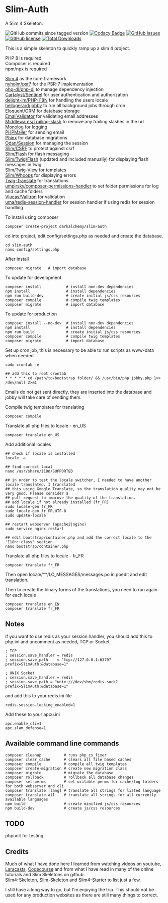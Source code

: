 # Slim-Auth

A Slim 4 Skeleton.

![GitHub commits since tagged version](https://img.shields.io/github/commits-since/darkalchemy/Slim-Auth/0.4.0)
[![Codacy Badge](https://app.codacy.com/project/badge/Grade/7e09082beab44f75afe2eefdbc55ec50)](https://www.codacy.com/gh/darkalchemy/Slim-Auth/dashboard?utm_source=github.com&utm_medium=referral&utm_content=darkalchemy/Slim-Auth&utm_campaign=Badge_Grade)
[![GitHub Issues](https://img.shields.io/github/issues/darkalchemy/Slim-Auth)](https://github.com/darkalchemy/Slim-Auth/issues)
[![GitHub license](https://img.shields.io/github/license/darkalchemy/Slim-Auth.svg)](https://github.com/darkalchemy/Slim-Auth/blob/master/LICENSE)
[![Total Downloads](https://img.shields.io/packagist/dt/darkalchemy/Slim-Auth.svg)](https://packagist.org/packages/darlachemy/slim-auth)

This is a simple skeleton to quickly ramp up a slim 4 project.

PHP 8 is required\
Composer is required\
npm/npx is required

[Slim 4](https://github.com/slimphp/Slim) as the core framework\
[nyholm/psr7](https://github.com/Nyholm/psr7) for the PSR-7 implementation\
[php-di/php-di](http://php-di.org/) to manage dependency injection\
[Cartalyst/Sentinel](https://cartalyst.com/manual/sentinel/3.) for user authentication and authorization\
[delight-im/PHP-I18N](https://github.com/delight-im/PHP-I18N) for handling the users locale\
[hellogerard/jobby](https://github.com/jobbyphp/jobby) to run all background jobs through cron\
[Eloquent/ORM](https://github.com/illuminate/database) for database storage\
[EmailValidator](https://github.com/egulias/EmailValidator/tree/master) for validating email addresses\
[Middlewares/Trailing-slash](https://github.com/middlewares/trailing-slash) to remove any trailing slashes in the url\
[Monolog](https://github.com/Seldaek/monolog) for logging\
[PHPMailer](https://github.com/PHPMailer/PHPMailer) for sending email\
[Phinx](https://phinx.org/) for database migrations\
[Odan/Session](https://github.com/odan/session) for managing the session\
[Slim/CSRF](https://github.com/slimphp/Slim-Csrf) to protect against csrf\
[Slim/Flash](https://github.com/slimphp/Slim-Flash) for flash messaging\
[Slim/Twig/Flash](https://github.com/kanellov/slim-twig-flash) (updated and included manually) for displaying flash messages in twig\
[Slim/Twig-View](https://github.com/slimphp/Twig-View) for templates\
[Slim/Whoops](https://github.com/zeuxisoo/php-slim-whoops) for displaying errors\
[Twig-Translate](https://github.com/darkalchemy/Twig-Translate) for translations\
[umpirsky/composer-permissions-handler](https://github.com/umpirsky/PermissionsHandler) to set folder permissions for log and cache folders\
[Vlucas/Valitron](https://github.com/vlucas/valitron) for validation\
[uma/redis-session-handler](https://github.com/1ma/RedisSessionHandler) for session handler if using redis for session handling

To install using composer

```text
composer create-project darkalchemy/slim-auth
```

cd into project, edit config/settings.php as needed and create the database.

```text
cd slim-auth
nano config/settings.php
```

After install

```text
composer migrate   # import database
```

To update for development

```text
composer install           # install non-dev dependencies
npm install                # install dependencies
npm run build-dev          # create initial js/css resources
composer compile           # compile twig templates
composer migrate           # import database
```

To update for production

```text
composer install --no-dev  # install non-dev dependencies
npm install                # install dependencies
npm run build              # create initial js/css resources
composer compile           # compile twig templates
composer migrate           # import database
```

Set up cron job, this is necessary to be able to run scripts as www-data when needed

```text
sudo crontab -e

## add this to root crontab
* * * * * cd /path/to/bootstrap folder/ && /usr/bin/php jobby.php 1>> /dev/null 2>&1
```

Emails do not get sent directly, they are inserted into the database and jobby will take care of sending them.

Compile twig templates for translating

```text
composer compile
```

Translate all php files to locale - en_US

```text
composer translate en_US
```

Add additional locales

```text
## check if locale is installed
locale -a

## find correct local
nano /usr/share/i18n/SUPPORTED

## in order to test the locale switcher, I needed to have another locale translated. I translated
## this using Google Translate, so the translation quality may not be very good. Please consider a
## pull request to improve the quality of the translation.
## add locale if not already installed (fr_FR)
sudo locale-gen fr_FR
sudo locale-gen fr_FR.UTF-8
sudo update-locale

## restart webserver (apache2|nginx)
sudo service nginx restart

## edit bootstrap/container.php and add the correct locale to the 'I18n::class' section
nano bootstrap/container.php
```

Translate all php files to locale - fr_FR

```text
composer translate fr_FR
```

Then open locale/\*\*/LC_MESSAGES/messages.po in poedit and edit translation.

Then to create the binary forms of the translations, you need to run again for each locale

```text
composer translate en_EN
composer translate fr_FR
```

## Notes

If you want to use redis as your session handler, you should add this to php.ini and uncomment as needed, TCP or Socket

```text
; TCP
; session.save_handler = redis
; session.save_path    = "tcp://127.0.0.1:6379?prefix=SlimAuth:&database=1"

; UNIX Socket
; session.save_handler = redis
; session.save_path = "unix:///dev/shm/redis.sock?prefix=SlimAuth:&database=1"
```

and add this to your redis.ini file

```text
redis.session.locking_enabled=1
```

Add these to your apcu.ini

```text
apc.enable_cli=1
apc.slam_defense=1
```

## Available command line commands

```text
composer cleanup          # runs php_cs_fixer
composer clear_cache      # clears all file based caches
composer compile          # compile all twig templates
composer create-migration # create new migration class
composer migrate          # migrate the database
composer rollback         # rollback all database changes
composer set-perms        # set writable perms for cache/log folders for both webserver and cli
composer translate [lang] # translate all strings for listed language
composer translate-all    # translate all strings for all currently available languages
npm build                 # create minified js/css resources
npm build-dev             # create js/css resources
```

## TODO

phpunit for testing.

## Credits

Much of what I have done here I learned from watching videos on youtube, [Laracasts](https://laracasts.com/), [Codecourse](https://codecourse.com) and from what I have read in many of the online tutorials and Slim Skeletons on github.\
[Slim4-Skeleton](https://github.com/odan/slim4-skeleton), [Slim-Skeleton](https://github.com/slimphp/Slim-Skeleton) and [Slim4-Starter](https://github.com/akrabat/slim4-starter) to list just a few.

I still have a long way to go, but I'm enjoying the trip. This should not be used for any production websites as there are still many things to correct.
